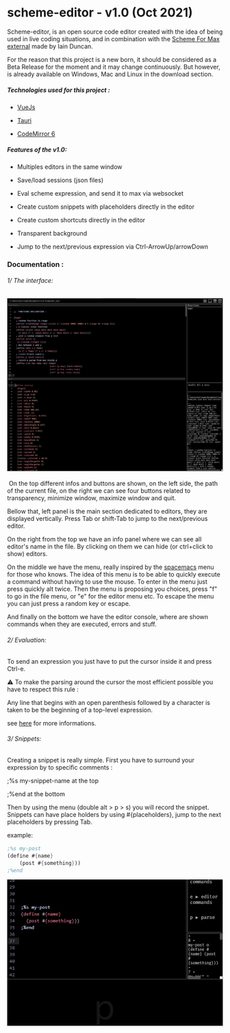 # scheme-editor - v1.0 (Oct 2021)

Scheme-editor, is an open source code editor created with the idea of being used in live coding situations, and in combination with the [Scheme For Max external](https://github.com/iainctduncan/scheme-for-max) made by Iain Duncan.

For the reason that this project is a new born, it should be considered as a Beta Release for the moment and it may change continuously. But however, is already available on Windows, Mac and Linux in the download section.

##### Technologies used for this project :

- [VueJs](https://vuejs.org/)

- [Tauri](https://tauri.studio/en/)

- [CodeMirror 6](https://codemirror.net/6/)

  

##### Features of the v1.0: 

- Multiples editors in the same window

- Save/load sessions (json files)

- Eval scheme expression, and send it to max via websocket

- Create custom snippets with placeholders directly in the editor

- Create custom shortcuts directly in the editor

- Transparent background

- Jump to the next/previous expression via Ctrl-ArrowUp/arrowDown

  

### Documentation :

###### 1/ The interface:

### ![pic1](./doc/pic1.jpg)
​	On the top different infos and buttons are shown, on the left side, the path of the current file, on the right we can see four buttons related to transparency, minimize window, maximize window and quit.	

Bellow that, left panel is the main section dedicated to editors, they are displayed vertically. Press Tab or shift-Tab to jump to the next/previous editor.

On the right from the top we have an info panel where we can see all editor's name in the file. By clicking on them we can hide (or ctrl+click to show) editors.

On the middle we have the menu, really inspired by the [spacemacs](https://www.spacemacs.org/) menu for those who knows. The idea of this menu is to be able to quickly execute a command without having to use the mouse. To enter in the menu just press quickly alt twice. Then the menu is proposing you choices, press "f" to go in the file menu, or "e" for the editor menu etc. To escape the menu you can just press a random key or escape.

And finally on the bottom we have the editor console, where are shown commands when they are executed, errors and stuff.  



###### 2/ Evaluation:

To send an expression you just have to put the cursor inside it and press Ctrl-e.

⚠ To make the parsing around the cursor the most efficient possible you have to respect this rule :

Any line that begins with an open parenthesis followed by a character is taken to be the beginning of a top-level expression.

 see [here](https://github.com/oakmac/atom-parinfer/blob/master/images/zwei-top-level-expression-hack.png?fbclid=IwAR3GFYbsvCF4pot5nkmmptm3DO_fPVgWPWRdllLnFKocw3Jyu5FA5PIYqis) for more informations.



###### 3/ Snippets:

Creating a snippet is really simple. First you have to surround your expression by to specific comments :

;%s my-snippet-name at the top

;%end at the bottom

Then by using the menu (double alt > p > s) you will record the snippet. Snippets can have place holders by using #{placeholders}, jump to the next placeholders by pressing Tab.

example: 

```scheme
;%s my-post
(define #{name}
	(post #{something}))
;%end

```

![liveSnippets](.\doc\liveSnippets.gif)

